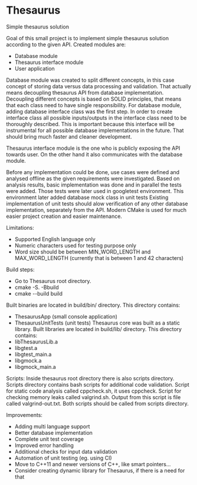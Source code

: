 # Thesaurus

Simple thesaurus solution

Goal of this small project is to implement simple thesaurus solution according to the given API.
Created modules are:
- Database module
- Thesaurus interface module
- User application

Database module was created to split different concepts, in this case concept of storing data versus data processing and validation.
That actually means decoupling thesaurus API from database implementation.
Decoupling different concepts is based on SOLID principles, that means that each class need to have single responsibility.
For database module, adding database interface class was the first step.
In order to create interface class all possible inputs/outputs in the interface class need to be thoroughly described.
This is important because this interface will be instrumental for all possible database implementations in the future.
That should bring much faster and cleaner development.

Thesaurus interface module is the one who is publicly exposing the API towards user.
On the other hand it also communicates with the database module.

Before any implementation could be done, use cases were defined and analysed offline as the given requirements were investigated.
Based on analysis results, basic implementation was done and in parallel the tests were added.
Those tests were later used in googletest environment.
This environment later added database mock class in unit tests
Existing implementation of unit tests should alow verification of any other database implementation, separately from the API.
Modern CMake is used for much easier project creation and easier maintenance.

Limitations:
- Supported English language only
- Numeric characters used for testing purpose only
- Word size should be between MIN_WORD_LENGTH and MAX_WORD_LENGTH (currently that is between 1 and 42 characters)

Build steps:
- Go to Thesaurus root directory.
- cmake -S. -Bbuild
- cmake --build build

Built binaries are located in build/bin/ directory.
This directory contains:
- ThesaurusApp (small console application)
- ThesaurusUnitTests (unit tests)
Thesaurus core was built as a static library.
Built libraries are located in build/lib/ directory.
This directory contains:
- libThesaurusLib.a
- libgtest.a
- libgtest_main.a
- libgmock.a
- libgmock_main.a

Scripts:
Inside thesaurus root directory there is also scripts directory.
Scripts directory contains bash scripts for additional code validation.
Script for static code analysis called cppcheck.sh, it uses cppcheck.
Script for checking memory leaks called valgrind.sh.
Output from this script is file called valgrind-out.txt.
Both scripts should be called from scripts directory.

Improvements:
- Adding multi language support
- Better database implementation
- Complete unit test coverage
- Improved error handling
- Additional checks for input data validation
- Automation of unit testing (eg. using CI)
- Move to C++11 and newer versions of C++, like smart pointers...
- Consider creating dynamic library for Thesaurus, if there is a need for that
